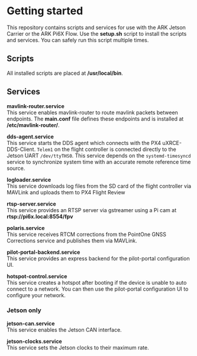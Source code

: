 # Getting started
This repository contains scripts and services for use with the ARK Jetson Carrier or the ARK Pi6X Flow. Use the **setup.sh** script to install the scripts and services. You can safely run this script multiple times.

## Scripts
All installed scripts are placed at **/usr/local/bin**.

## Services

**mavlink-router.service** <br>
This service enables mavlink-router to route mavlink packets between endpoints. The **main.conf** file defines these endpoints and is installed at **/etc/mavlink-router/**.

**dds-agent.service** <br>
This service starts the DDS agent which connects with the PX4 uXRCE-DDS-Client. `Telem1` on the flight controller is connected directly to the Jetson UART `/dev/ttyTHS0`. This service depends on the `systemd-timesyncd` service to synchronize system time with an accurate remote reference time source.

**logloader.service** <br>
This service downloads log files from the SD card of the flight controller via MAVLink and uploads them to PX4 Flight Review <br>

**rtsp-server.service** <br>
This service provides an RTSP server via gstreamer using a Pi cam at **rtsp://pi6x.local:8554/fpv** <br>

**polaris.service** <br>
This service receives RTCM corrections from the PointOne GNSS Corrections service and publishes them via MAVLink.

**pilot-portal-backend.service** <br>
This service provides an express backend for the pilot-portal configuration UI.

**hotspot-control.service** <br>
This service creates a hotspot after booting if the device is unable to auto connect to a network. You can then use the pilot-portal configuration UI to configure your network.

### Jetson only
**jetson-can.service** <br>
This service enables the Jetson CAN interface.

**jetson-clocks.service** <br>
This service sets the Jetson clocks to their maximum rate.
